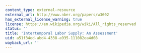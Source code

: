 ```yaml
---
content_type: external-resource
external_url: http://www.nber.org/papers/w3602
has_external_license_warning: true
license: https://en.wikipedia.org/wiki/All_rights_reserved
status: ''
title: 'Intertemporal Labor Supply: An Assessment'
uid: a51f34ed-abd4-4338-a935-111082ea4d08
wayback_url: ''
---
```

